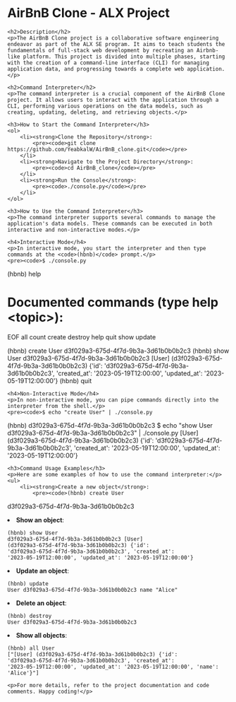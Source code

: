 <!DOCTYPE html>
<html lang="en">
<head>
    <meta charset="UTF-8">
    <meta name="viewport" content="width=device-width, initial-scale=1.0">
    <title>AirBnB Clone - ALX Project</title>
</head>
<body>
    <h1>AirBnB Clone - ALX Project</h1>
    
    <h2>Description</h2>
    <p>The AirBnB Clone project is a collaborative software engineering endeavor as part of the ALX SE program. It aims to teach students the fundamentals of full-stack web development by recreating an Airbnb-like platform. This project is divided into multiple phases, starting with the creation of a command-line interface (CLI) for managing application data, and progressing towards a complete web application.</p>
    
    <h2>Command Interpreter</h2>
    <p>The command interpreter is a crucial component of the AirBnB Clone project. It allows users to interact with the application through a CLI, performing various operations on the data models, such as creating, updating, deleting, and retrieving objects.</p>
    
    <h3>How to Start the Command Interpreter</h3>
    <ol>
        <li><strong>Clone the Repository</strong>:
            <pre><code>git clone https://github.com/YeabkalW/AirBnB_clone.git</code></pre>
        </li>
        <li><strong>Navigate to the Project Directory</strong>:
            <pre><code>cd AirBnB_clone</code></pre>
        </li>
        <li><strong>Run the Console</strong>:
            <pre><code>./console.py</code></pre>
        </li>
    </ol>
    
    <h3>How to Use the Command Interpreter</h3>
    <p>The command interpreter supports several commands to manage the application's data models. These commands can be executed in both interactive and non-interactive modes.</p>
    
    <h4>Interactive Mode</h4>
    <p>In interactive mode, you start the interpreter and then type commands at the <code>(hbnb)</code> prompt.</p>
    <pre><code>$ ./console.py
(hbnb) help

Documented commands (type help &lt;topic&gt;):
========================================
EOF  all  count  create  destroy  help  quit  show  update

(hbnb) create User
d3f029a3-675d-4f7d-9b3a-3d61b0b0b2c3
(hbnb) show User d3f029a3-675d-4f7d-9b3a-3d61b0b0b2c3
[User] (d3f029a3-675d-4f7d-9b3a-3d61b0b0b2c3) {'id': 'd3f029a3-675d-4f7d-9b3a-3d61b0b0b2c3', 'created_at': '2023-05-19T12:00:00', 'updated_at': '2023-05-19T12:00:00'}
(hbnb) quit</code></pre>
    
    <h4>Non-Interactive Mode</h4>
    <p>In non-interactive mode, you can pipe commands directly into the interpreter from the shell.</p>
    <pre><code>$ echo "create User" | ./console.py
(hbnb) d3f029a3-675d-4f7d-9b3a-3d61b0b0b2c3
$ echo "show User d3f029a3-675d-4f7d-9b3a-3d61b0b0b2c3" | ./console.py
[User] (d3f029a3-675d-4f7d-9b3a-3d61b0b0b2c3) {'id': 'd3f029a3-675d-4f7d-9b3a-3d61b0b0b2c3', 'created_at': '2023-05-19T12:00:00', 'updated_at': '2023-05-19T12:00:00'}</code></pre>
    
    <h3>Command Usage Examples</h3>
    <p>Here are some examples of how to use the command interpreter:</p>
    <ul>
        <li><strong>Create a new object</strong>:
            <pre><code>(hbnb) create User
d3f029a3-675d-4f7d-9b3a-3d61b0b0b2c3</code></pre>
        </li>
        <li><strong>Show an object</strong>:
            <pre><code>(hbnb) show User d3f029a3-675d-4f7d-9b3a-3d61b0b0b2c3
[User] (d3f029a3-675d-4f7d-9b3a-3d61b0b0b2c3) {'id': 'd3f029a3-675d-4f7d-9b3a-3d61b0b0b2c3', 'created_at': '2023-05-19T12:00:00', 'updated_at': '2023-05-19T12:00:00'}</code></pre>
        </li>
        <li><strong>Update an object</strong>:
            <pre><code>(hbnb) update User d3f029a3-675d-4f7d-9b3a-3d61b0b0b2c3 name "Alice"</code></pre>
        </li>
        <li><strong>Delete an object</strong>:
            <pre><code>(hbnb) destroy User d3f029a3-675d-4f7d-9b3a-3d61b0b0b2c3</code></pre>
        </li>
        <li><strong>Show all objects</strong>:
            <pre><code>(hbnb) all User
["[User] (d3f029a3-675d-4f7d-9b3a-3d61b0b0b2c3) {'id': 'd3f029a3-675d-4f7d-9b3a-3d61b0b0b2c3', 'created_at': '2023-05-19T12:00:00', 'updated_at': '2023-05-19T12:00:00', 'name': 'Alice'}"]</code></pre>
        </li>
    </ul>
    
    <p>For more details, refer to the project documentation and code comments. Happy coding!</p>
</body>
</html>
